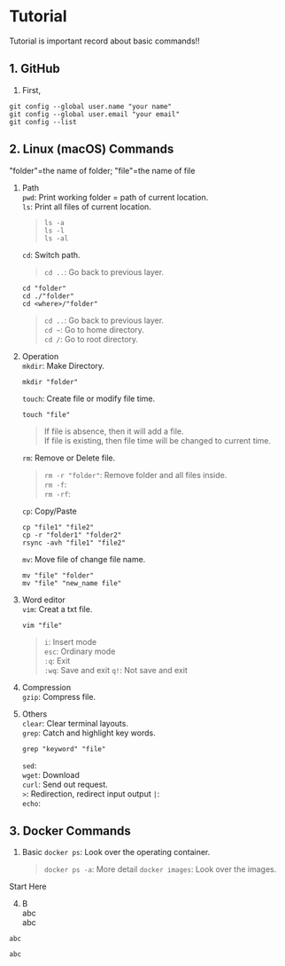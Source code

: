# Tutorial
Tutorial is important record about basic commands!!

## 1. GitHub
1. First,
```
git config --global user.name "your name"
git config --global user.email "your email"
git config --list
```








## 2. Linux (macOS) Commands
"folder"=the name of folder; "file"=the name of file
1. Path  
`pwd`: Print working folder = path of current location.  
`ls`: Print all files of current location.
    > `ls -a`  
    > `ls -l`  
    > `ls -al`
    
    `cd`: Switch path.  
    > `cd ..`: Go back to previous layer.
    ```
    cd "folder"  
    cd ./"folder"  
    cd <where>/"folder"
    ```
    > `cd ..`: Go back to previous layer.  
    > `cd ~`: Go to home directory.  
    > `cd /`: Go to root directory.
2. Operation  
`mkdir`: Make Directory.
    ```
    mkdir "folder"
    ```
    `touch`: Create file or modify file time.
    ```
    touch "file"
    ```
    > If file is absence, then it will add a file.  
    > If file is existing, then file time will be changed to current time.
    
    `rm`: Remove or Delete file.
    > `rm -r "folder"`: Remove folder and all files inside.  
    > `rm -f`:  
    > `rm -rf`:  
    
    `cp`: Copy/Paste
    ```
    cp "file1" "file2"
    cp -r "folder1" "folder2"
    rsync -avh "file1" "file2"
    ```
    `mv`: Move file of change file name.
    ```
    mv "file" "folder"
    mv "file" "new_name file"
    ```
3. Word editor  
`vim`: Creat a txt file.
    ```
    vim "file"
    ```
    > `i`: Insert mode  
    > `esc`: Ordinary mode  
    > `:q`: Exit  
    > `:wq`: Save and exit
    > `q!`: Not save and exit
4. Compression  
`gzip`: Compress file.
6. Others  
    `clear`: Clear terminal layouts.  
    `grep`: Catch and highlight key words.  
    ```
    grep "keyword" "file"
    ```
    `sed`:  
    `wget`: Download  
    `curl`: Send out request.  
    `>`: Redirection, redirect input output
    `|`:  
    `echo`:
    




## 3. Docker Commands
1. Basic
    `docker ps`: Look over the operating container.
    > `docker ps -a`: More detail
    `docker images`: Look over the images.







Start Here

   
4. B  
abc  
abc
```
abc
```
    abc





